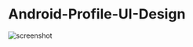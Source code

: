 # Android-Profile-UI-Design
![screenshot](https://user-images.githubusercontent.com/24615144/Screenshoot.jpeg)
